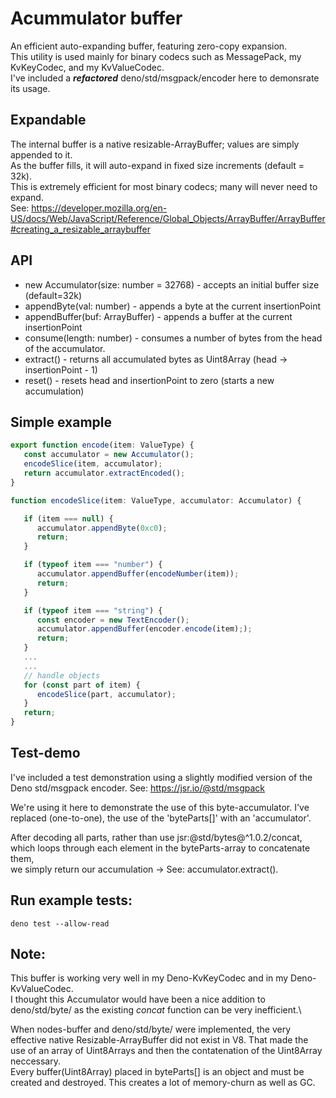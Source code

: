 # Acummulator buffer
An efficient auto-expanding buffer, featuring zero-copy expansion.\
This utility is used mainly for binary codecs such as MessagePack, my KvKeyCodec, and my KvValueCodec.\
I've included a **_refactored_** deno/std/msgpack/encoder here to demonsrate its usage.

## Expandable
The internal buffer is a native resizable-ArrayBuffer; values are simply appended to
it.\
As the buffer fills, it will auto-expand in fixed size increments (default =
32k).\
This is extremely efficient for most binary codecs; many will never need to
expand.\
See:
https://developer.mozilla.org/en-US/docs/Web/JavaScript/Reference/Global_Objects/ArrayBuffer/ArrayBuffer#creating_a_resizable_arraybuffer

## API
- new Accumulator(size: number = 32768) - accepts an initial buffer size (default=32k)
- appendByte(val: number) - appends a byte at the current insertionPoint
- appendBuffer(buf: ArrayBuffer) - appends a buffer at the current insertionPoint
- consume(length: number) - consumes a number of bytes from the head of the accumulator. 
- extract() - returns all accumulated bytes as Uint8Array (head -> insertionPoint - 1)
- reset() - resets head and insertionPoint to zero (starts a new accumulation)

## Simple example
```ts
export function encode(item: ValueType) {
   const accumulator = new Accumulator();
   encodeSlice(item, accumulator);
   return accumulator.extractEncoded();
}

function encodeSlice(item: ValueType, accumulator: Accumulator) {

   if (item === null) {
      accumulator.appendByte(0xc0);
      return;
   }

   if (typeof item === "number") {
      accumulator.appendBuffer(encodeNumber(item));
      return;
   }

   if (typeof item === "string") {
      const encoder = new TextEncoder();
      accumulator.appendBuffer(encoder.encode(item););
      return;
   }
   ...
   ... 
   // handle objects
   for (const part of item) {
      encodeSlice(part, accumulator);
   }
   return;
}
```

## Test-demo

I've included a test demonstration using a slightly modified 
version of the Deno std/msgpack encoder.
See: https://jsr.io/@std/msgpack

We're using it here to demonstrate the use of this byte-accumulator. 
I've replaced (one-to-one), the use of the 'byteParts[]' with an
'accumulator'.

After decoding all parts, rather than use jsr:@std/bytes@^1.0.2/concat,  
which loops through each element in the byteParts-array to concatenate them,  
we simply return our accumulation -> See: accumulator.extract().


## Run example tests:

```
deno test --allow-read
```

## Note:

This buffer is working very well in my Deno-KvKeyCodec and in my Deno-KvValueCodec.\
I thought this Accumulator would have been a nice addition to deno/std/byte/ as the existing _concat_ function can be very inefficient.\

When nodes-buffer and deno/std/byte/ were implemented, the very effective native Resizable-ArrayBuffer did not exist in V8. That made the use of an array of Uint8Arrays and then the contatenation of the Uint8Array neccessary.    
Every buffer(Uint8Array) placed in byteParts[] is an object and must be created and destroyed. This creates a lot of memory-churn as well as GC.
